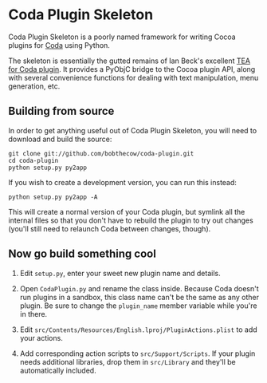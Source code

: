 Coda Plugin Skeleton
====================

Coda Plugin Skeleton is a poorly named framework for writing Cocoa plugins for
[Coda][1] using Python.

The skeleton is essentially the gutted remains of Ian Beck's excellent
[TEA for Coda plugin][2]. It provides a PyObjC bridge to the Cocoa plugin API,
along with several convenience functions for dealing with text manipulation,
menu generation, etc.

   [1]: http://panic.com/coda/
   [2]: http://onecrayon.com/tea/coda/

Building from source
--------------------

In order to get anything useful out of Coda Plugin Skeleton, you will need to
download and build the source:

	git clone git://github.com/bobthecow/coda-plugin.git
	cd coda-plugin
	python setup.py py2app

If you wish to create a development version, you can run this instead:

	python setup.py py2app -A

This will create a normal version of your Coda plugin, but symlink all the
internal files so that you don't have to rebuild the plugin to try out
changes (you'll still need to relaunch Coda between changes, though).

Now go build something cool
---------------------------

 1. Edit `setup.py`, enter your sweet new plugin name and details.

 2. Open `CodaPlugin.py` and rename the class inside. Because Coda doesn't run
    plugins in a sandbox, this class name can't be the same as any other plugin.
    Be sure to change the `plugin_name` member variable while you're in there.

 3. Edit `src/Contents/Resources/English.lproj/PluginActions.plist` to add your
    actions.

 4. Add corresponding action scripts to `src/Support/Scripts`. If your plugin
    needs additional libraries, drop them in `src/Library` and they'll be
    automatically included.
